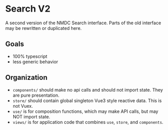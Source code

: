 # Search V2

A second version of the NMDC Search interface.  Parts of the old interface may be rewritten or duplicated here.

## Goals

* 100% typescript
* less generic behavior

## Organization

* `components/` should make no api calls and should not import state.  They are pure presentation.
* `store/` should contain global singleton Vue3 style reactive data.  This is not Vuex.
* `use/` is for composition functions, which may make API calls, but may NOT import state.
* `views/` is for application code that combines `use`, `store`, and `components`.
